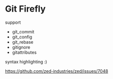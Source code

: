 # Git Firefly

support

- git_commit
- git_config
- git_rebase
- gitignore
- gitattributes

syntax highlighting :)

https://github.com/zed-industries/zed/issues/7048
